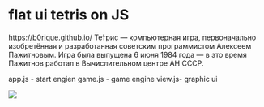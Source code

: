 # flat ui tetris on JS

https://b0rique.github.io/
Те́трис — компьютерная игра, первоначально изобретённая и разработанная советским программистом Алексеем Пажитновым. Игра была выпущена 6 июня 1984 года — в это время Пажитнов работал в Вычислительном центре АН СССР. 

app.js - start engien
game.js - game engine
view.js- graphic ui


<img src="http://tetris.idiod.me/tetris.jpg"/>
